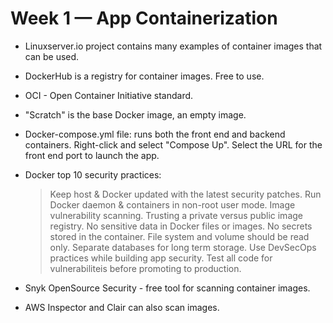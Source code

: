 # Week 1 — App Containerization

 - Linuxserver.io project contains many examples of container images that can be used.
 - DockerHub is a registry for container images.  Free to use.
 - OCI - Open Container Initiative standard.
 - "Scratch" is the base Docker image, an empty image.
 - Docker-compose.yml file:  runs both the front end and backend containers.  Right-click and select "Compose Up".  Select the URL for the front end port to launch the app.

 - Docker top 10 security practices:
   > Keep host & Docker updated with the latest security patches.
   > Run Docker daemon & containers in non-root user mode.
   > Image vulnerability scanning.
   > Trusting a private versus public image registry.
   > No sensitive data in Docker files or images.
   > No secrets stored in the container.
   > File system and volume should be read only.
   > Separate databases for long term storage.
   > Use DevSecOps practices while building app security.
   > Test all code for vulnerabiliteis before promoting to production.

- Snyk OpenSource Security - free tool for scanning container images.
- AWS Inspector and Clair can also scan images.
  


